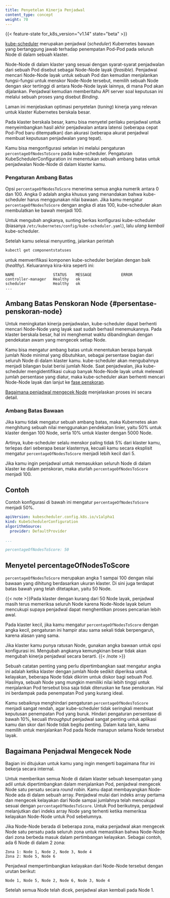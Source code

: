 ```yaml
---
title: Penyetelan Kinerja Penjadwal
content_type: concept
weight: 70
---
```


<!-- overview -->

{{< feature-state for_k8s_version="v1.14" state="beta" >}}

[kube-scheduler](/docs/concepts/scheduling/kube-scheduler/#kube-scheduler)
merupakan penjadwal (_scheduler_) Kubernetes bawaan yang bertanggung jawab
terhadap penempatan Pod-Pod pada seluruh Node di dalam sebuah klaster.

Node-Node di dalam klaster yang sesuai dengan syarat-syarat penjadwalan dari
sebuah Pod disebut sebagai Node-Node layak (_feasible_). Penjadwal mencari Node-Node
layak untuk sebuah Pod dan kemudian menjalankan fungsi-fungsi untuk menskor Node-Node tersebut, memilih sebuah Node dengan skor tertinggi di antara
Node-Node layak lainnya, di mana Pod akan dijalankan. Penjadwal kemudian memberitahu
API server soal keputusan ini melalui sebuah proses yang disebut _Binding_.

Laman ini menjelaskan optimasi penyetelan (_tuning_) kinerja yang relevan
untuk klaster Kubernetes berskala besar.



<!-- body -->

Pada klaster berskala besar, kamu bisa menyetel perilaku penjadwal
untuk menyeimbangkan hasil akhir penjadwalan antara latensi (seberapa cepat Pod-Pod baru ditempatkan)
dan akurasi (seberapa akurat penjadwal membuat keputusan penjadwalan yang tepat).

Kamu bisa mengonfigurasi setelan ini melalui pengaturan `percentageOfNodesToScore` pada kube-scheduler.
Pengaturan KubeSchedulerConfiguration ini menentukan sebuah ambang batas untuk
penjadwalan Node-Node di dalam klaster kamu.

### Pengaturan Ambang Batas

Opsi `percentageOfNodesToScore` menerima semua angka numerik antara 0 dan 100.
Angka 0 adalah angka khusus yang menandakan bahwa kube-scheduler harus menggunakan
nilai bawaan.
Jika kamu mengatur `percentageOfNodesToScore` dengan angka di atas 100, kube-scheduler
akan membulatkan ke bawah menjadi 100.

Untuk mengubah angkanya, sunting berkas konfigurasi kube-scheduler (biasanya `/etc/kubernetes/config/kube-scheduler.yaml`),
lalu _ulang kembali_ kube-scheduler.

Setelah kamu selesai menyunting, jalankan perintah
```bash
kubectl get componentstatuses
```
untuk memverifikasi komponen kube-scheduler berjalan dengan baik (_healthy_). Keluarannya kira-kira seperti ini:
```
NAME                 STATUS    MESSAGE             ERROR
controller-manager   Healthy   ok
scheduler            Healthy   ok
...
```

## Ambang Batas Penskoran Node {#persentase-penskoran-node}

Untuk meningkatan kinerja penjadwalan, kube-scheduler dapat berhenti mencari
Node-Node yang layak saat sudah berhasil menemukannya. Pada klaster berskala besar,
hal ini menghemat waktu dibandingkan dengan pendekatan awam yang mengecek setiap Node.

Kamu bisa mengatur ambang batas untuk menentukan berapa banyak jumlah Node minimal yang dibutuhkan, sebagai
persentase bagian dari seluruh Node di dalam klaster kamu. kube-scheduler akan mengubahnya menjadi
bilangan bulat berisi jumlah Node. Saat penjadwalan, jika kube-scheduler mengidentifikasi
cukup banyak Node-Node layak untuk melewati jumlah persentase yang diatur, maka kube-scheduler
akan berhenti mencari Node-Node layak dan lanjut ke [fase penskoran](/docs/concepts/scheduling/kube-scheduler/#kube-scheduler-implementation).

[Bagaimana penjadwal mengecek Node](#bagaimana-penjadwal-mengecek-node) menjelaskan proses ini secara detail.

### Ambang Batas Bawaan

Jika kamu tidak mengatur sebuah ambang batas, maka Kubernetes akan
menghitung sebuah nilai menggunakan pendekatan linier, yaitu 50% untuk klaster dengan 100 Node,
serta 10% untuk klaster dengan 5000 Node.

Artinya, kube-scheduler selalu menskor paling tidak 5% dari klaster kamu, terlepas dari
seberapa besar klasternya, kecuali kamu secara eksplisit mengatur `percentageOfNodesToScore`
menjadi lebih kecil dari 5.

Jika kamu ingin penjadwal untuk memasukkan seluruh Node di dalam klaster ke dalam penskoran,
maka aturlah `percentageOfNodesToScore` menjadi 100.

## Contoh

Contoh konfigurasi di bawah ini mengatur `percentageOfNodesToScore` menjadi 50%.

```yaml
apiVersion: kubescheduler.config.k8s.io/v1alpha1
kind: KubeSchedulerConfiguration
algorithmSource:
  provider: DefaultProvider

...

percentageOfNodesToScore: 50
```


##  Menyetel percentageOfNodesToScore

`percentageOfNodesToScore` merupakan angka 1 sampai 100 dengan
nilai bawaan yang dihitung berdasarkan ukuran klaster. Di sini juga terdapat
batas bawah yang telah ditetapkan, yaitu 50 Node.

{{< note >}}Pada klaster dengan kurang dari 50 Node layak, penjadwal masih
terus memeriksa seluruh Node karena Node-Node layak belum mencukupi supaya
penjadwal dapat menghentikan proses pencarian lebih awal.

Pada klaster kecil, jika kamu mengatur `percentageOfNodesToScore` dengan angka kecil,
pengaturan ini hampir atau sama sekali tidak berpengaruh, karena alasan yang sama.

Jika klaster kamu punya ratusan Node, gunakan angka bawaan untuk opsi konfigurasi ini.
Mengubah angkanya kemungkinan besar tidak akan mengubah kinerja penjadwal secara berarti.
{{< /note >}}

Sebuah catatan penting yang perlu dipertimbangkan saat mengatur angka ini adalah
ketika klaster dengan jumlah Node sedikit diperiksa untuk kelayakan, beberapa Node
tidak dikirim untuk diskor bagi sebuah Pod. Hasilnya, sebuah Node yang mungkin memiliki
nilai lebih tinggi untuk menjalankan Pod tersebut bisa saja tidak diteruskan ke fase penskoran.
Hal ini berdampak pada penempatan Pod yang kurang ideal.

Kamu sebaiknya menghindari pengaturan `percentageOfNodesToScore` menjadi sangat rendah,
agar kube-scheduler tidak seringkali membuat keputusan penempatan Pod yang buruk.
Hindari pengaturan persentase di bawah 10%, kecuali _throughput_ penjadwal sangat penting
untuk aplikasi kamu dan skor dari Node tidak begitu penting. Dalam kata lain, kamu
memilih untuk menjalankan Pod pada Node manapun selama Node tersebut layak.

## Bagaimana Penjadwal Mengecek Node

Bagian ini ditujukan untuk kamu yang ingin mengerti bagaimana fitur ini bekerja secara internal.

Untuk memberikan semua Node di dalam klaster sebuah kesempatan yang adil untuk
dipertimbangkan dalam menjalankan Pod, penjadwal mengecek Node satu persatu
secara _round robin_. Kamu dapat membayangkan Node-Node ada di dalam sebuah array.
Penjadwal mulai dari indeks array pertama dan mengecek kelayakan dari Node sampai
jumlahnya telah mencukupi sesuai dengan `percentageOfNodesToScore`. Untuk Pod berikutnya,
penjadwal melanjutkan dari indeks array Node yang terhenti ketika memeriksa
kelayakan Node-Node untuk Pod sebelumnya.

Jika Node-Node berada di beberapa zona, maka penjadwal akan mengecek Node satu persatu
pada seluruh zona untuk memastikan bahwa Node-Node dari zona berbeda masuk dalam pertimbangan
kelayakan. Sebagai contoh, ada 6 Node di dalam 2 zona:

```
Zona 1: Node 1, Node 2, Node 3, Node 4
Zona 2: Node 5, Node 6
```

Penjadwal mempertimbangkan kelayakan dari Node-Node tersebut dengan urutan berikut:

```
Node 1, Node 5, Node 2, Node 6, Node 3, Node 4
```

Setelah semua Node telah dicek, penjadwal akan kembali pada Node 1.


